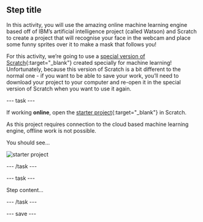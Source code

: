 ## Step title

In this activity, you will use the amazing online machine learning engine based off of IBM’s artificial intelligence project (called Watson) and Scratch to create a project that will recognise your face in the webcam and place some funny sprites over it to make a mask that follows you!

For this activity, we’re going to use a [special version of Scratch](https://machinelearningforkids.co.uk/scratch3/){:target="_blank"} created specially for machine learning! Unfortunately, because this version of Scratch is a bit different to the normal one - if you want to be able to save your work, you’ll need to download your project to your computer and re-open it in the special version of Scratch when you want to use it again.

--- task ---

If working **online**, open the [starter project](https://machinelearningforkids.co.uk/scratch3/){:target="_blank"} in Scratch.
 
As this project requires connection to the cloud based machine learning engine, offline work is not possible.

You should see...
 
![starter project](images/starter_project.png)

--- /task ---

--- task ---

Step content...

--- /task ---

--- save ---
